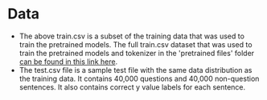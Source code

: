 # Data
* The above train.csv is a subset of the training data that was used to train the pretrained models. The full train.csv dataset that was used to train the pretrained models and tokenizer in the 'pretrained files' folder [can be found in this link here](https://storage.googleapis.com/question_nonquestion_classifier/cloud%20files/train_2m.csv).
* The test.csv file is a sample test file with the same data distribution as the training data. It contains 40,000 questions and 40,000 non-question sentences. It also contains correct y value labels for each sentence.
